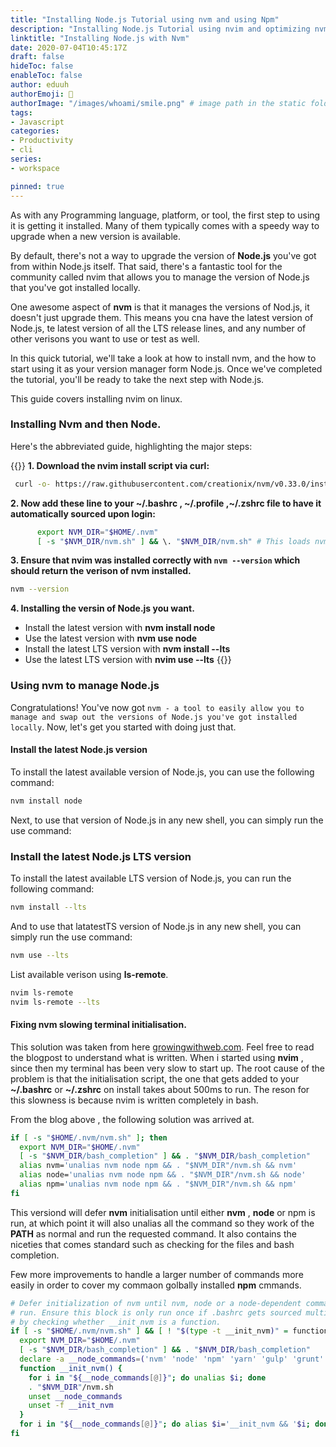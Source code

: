 ```yaml
---
title: "Installing Node.js Tutorial using nvm and using Npm"
description: "Installing Node.js Tutorial using nvim and optimizing nvm to reduce slowing terminal initialization."
linktitle: "Installing Node.js with Nvm"
date: 2020-07-04T10:45:17Z
draft: false
hideToc: false
enableToc: false
author: eduuh
authorEmoji: 🤖
authorImage: "/images/whoami/smile.png" # image path in the static folder
tags:
- Javascript
categories:
- Productivity 
- cli
series:
- workspace

pinned: true
---
```


As with any Programming language, platform, or tool, the first step to using it is getting it installed. Many of them typically comes with a speedy way to upgrade when a new version is available.

By default, there's not a way to upgrade the version of __Node.js__ you've got from within Node.js itself. That said, there's a fantastic tool for the community called nvim that allows you to manage the version of Node.js that you've got installed locally.

One awesome aspect of __nvm__ is that it manages the versions of Nod.js, it doesn't just upgrade them. This means you cna have the latest version of Node.js, te latest version of all the LTS release lines, and any number of other verisons you want to use or test as well.

In this quick tutorial, we'll take a look at how to install nvm, and the how to start using it as your version manager form Node.js. Once we've completed the tutorial, you'll be ready to take the next step with Node.js.

This guide covers installing nvim on linux. 

###  Installing Nvm and then Node.

Here's the abbreviated guide, highlighting the major steps:


{{<boxmd>}}
**1. Download the nvim install script via curl:**
```bash
 curl -o- https://raw.githubusercontent.com/creationix/nvm/v0.33.0/install.sh | bash
```
__2. Now add these line to your ~/.bashrc , ~/.profile ,~/.zshrc file to have it automatically sourced upon login:__

```bash
      export NVM_DIR="$HOME/.nvm"
      [ -s "$NVM_DIR/nvm.sh" ] && \. "$NVM_DIR/nvm.sh" # This loads nvm.
```
__3. Ensure that nvim was installed correctly with `nvm --version` which should return the verison of nvm installed.__
```bash
nvm --version
```
__4. Installing the versin of Node.js you want.__

- Install the latest version with **nvm install node**
- Use the latest version with **nvm use node**
- Install the latest LTS version with **nvm install --lts**
- Use the latest LTS version with **nvim use --lts**
{{</boxmd>}}


### Using nvm to manage Node.js

Congratulations! You've now got `nvm - a tool to easily allow you to manage and swap out the versions of Node.js you've got installed locally`. Now, let's get you started with doing just that.

#### Install the latest Node.js version
To install the latest available version of Node.js, you can use the following command:

```bash
nvm install node
```

Next, to use that version of Node.js in any new shell, you can simply run the use command:

   
### Install the latest Node.js LTS version
To install the latest available LTS version of Node.js, you can run the following command:

```bash
nvm install --lts
```
And to use that latatestTS version of Node.js in any new shell, you can simply run the use command:

```bash
nvm use --lts     
```
List available verison using __ls-remote__.

```bash
nvim ls-remote
nvim ls-remote --lts
```
#### Fixing nvm slowing terminal initialisation.
This solution was taken from here [growingwithweb.com](https://www.growingwiththeweb.com/2018/01/slow-nvm-init.html). Feel free to read the blogpost to understand what is written. When i started using **nvim** , since then my terminal has been very slow to start up.  The root cause of the problem is that the initialisation script, the one that gets added to your **~/.bashrc** or **~/.zshrc** on install takes about 500ms to run. The reson for this slowness is because nvim is written completely in bash.

From the blog above , the following solution was arrived at. 

```bash
if [ -s "$HOME/.nvm/nvm.sh" ]; then
  export NVM_DIR="$HOME/.nvm"
  [ -s "$NVM_DIR/bash_completion" ] && . "$NVM_DIR/bash_completion"
  alias nvm='unalias nvm node npm && . "$NVM_DIR"/nvm.sh && nvm'
  alias node='unalias nvm node npm && . "$NVM_DIR"/nvm.sh && node'
  alias npm='unalias nvm node npm && . "$NVM_DIR"/nvm.sh && npm'
fi
```
This versiond will defer **nvm** initialisation until either **nvm** , **node** or npm is run, at which point it will also unalias all the command so they work of the **PATH** as normal and run the requested command. It also contains the niceties that comes standard such as checking for the files and bash completion.

Few more improvements to handle a larger number of commands more easily in order to cover my commaon golbally installed **npm** cmmands. 

```bash
# Defer initialization of nvm until nvm, node or a node-dependent command is
# run. Ensure this block is only run once if .bashrc gets sourced multiple times
# by checking whether __init_nvm is a function.
if [ -s "$HOME/.nvm/nvm.sh" ] && [ ! "$(type -t __init_nvm)" = function ]; then
  export NVM_DIR="$HOME/.nvm"
  [ -s "$NVM_DIR/bash_completion" ] && . "$NVM_DIR/bash_completion"
  declare -a __node_commands=('nvm' 'node' 'npm' 'yarn' 'gulp' 'grunt' 'webpack')
  function __init_nvm() {
    for i in "${__node_commands[@]}"; do unalias $i; done
    . "$NVM_DIR"/nvm.sh
    unset __node_commands
    unset -f __init_nvm
  }
  for i in "${__node_commands[@]}"; do alias $i='__init_nvm && '$i; done
fi
```




